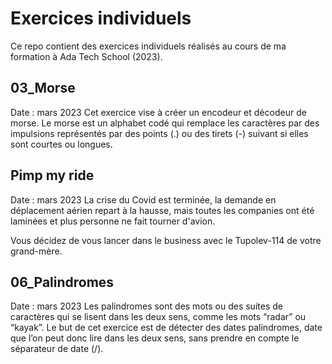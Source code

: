 # Exercices individuels
Ce repo contient des exercices individuels réalisés au cours de ma formation à Ada Tech School (2023).

## 03_Morse
Date : mars 2023
Cet exercice vise à créer un encodeur et décodeur de morse. Le morse est un alphabet codé qui remplace les caractères par des impulsions représentés par des points (.) ou des tirets (-) suivant si elles sont courtes ou longues.


## Pimp my ride
Date : mars 2023
La crise du Covid est terminée, la demande en déplacement aérien repart à la hausse, mais toutes les companies ont été laminées et plus personne ne fait tourner d'avion.

Vous décidez de vous lancer dans le business avec le Tupolev-114 de votre grand-mère.


## 06_Palindromes
Date : mars 2023
Les palindromes sont des mots ou des suites de caractères qui se lisent dans les deux sens, comme les mots “radar” ou “kayak”.
Le but de cet exercice est de détecter des dates palindromes, date que l’on peut donc lire dans les deux sens, sans prendre en compte le séparateur de date (/).